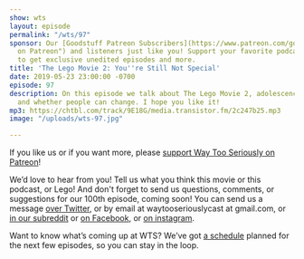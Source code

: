```yaml
---
show: wts
layout: episode
permalink: "/wts/97"
sponsor: Our [Goodstuff Patreon Subscribers](https://www.patreon.com/goodstuff "Goodstuff
  on Patreon") and listeners just like you! Support your favorite podcasts directly
  to get exclusive unedited episodes and more.
title: 'The Lego Movie 2: You''re Still Not Special'
date: 2019-05-23 23:00:00 -0700
episode: 97
description: On this episode we talk about The Lego Movie 2, adolescence, good parenting,
  and whether people can change. I hope you like it!
mp3: https://chtbl.com/track/9E18G/media.transistor.fm/2c247b25.mp3
image: "/uploads/wts-97.jpg"

---
```

If you like us or if you want more, please [support Way Too Seriously on Patreon](https://www.patreon.com/clockworkscast)!

We’d love to hear from you! Tell us what you think this movie or this podcast, or Lego! And don't forget to send us questions, comments, or suggestions for our 100th episode, coming soon! You can send us a message [over Twitter](http://www.twitter.com/wtscast), or by email at waytooseriouslycast at gmail.com, or [in our subreddit](https://www.reddit.com/r/Goodstuff_fm/) or [on Facebook](http://www.facebook.com/wtscast), or [on instagram](https://www.instagram.com/waytooseriously/).

Want to know what’s coming up at WTS? We’ve got [a schedule](https://docs.google.com/document/d/1f6fvTgbzQOCUD_potL6mWClmSC3D2cOBgKz36OwSC68) planned for the next few episodes, so you can stay in the loop.